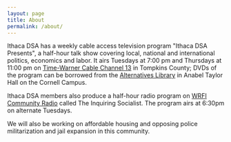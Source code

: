 ```yaml
---
layout: page
title: About
permalink: /about/
---
```


Ithaca DSA has a weekly cable access television program "Ithaca DSA Presents", a half-hour talk show covering local, national and international politics, economics and labor. It airs Tuesdays at 7:00 pm and Thursdays at 11:00 pm on [Time-Warner Cable Channel 13][cable-link] in Tompkins County; DVDs of the program can be borrowed from the [Alternatives Library][alternatives-link] in Anabel Taylor Hall on the Cornell Campus.

Ithaca DSA members also produce a half-hour radio program on [WRFI Community Radio][wrfi-link] called The Inquiring Socialist. The program airs at 6:30pm on alternate Tuesdays.

We will also be working on affordable housing and opposing police militarization and jail expansion in this community.

[cable-link]: http://pegasys.webstarts.com/index.html
[alternatives-link]: https://www.alternativeslibrary.org/
[wrfi-link]: https://www.wrfi.org/

